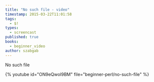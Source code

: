 ```yaml
---
title: "No such file - video"
timestamp: 2015-03-22T11:01:58
tags:
  - $!
types:
  - screencast
published: true
books:
  - beginner_video
author: szabgab
---
```



No such file


{% youtube id="ON9eQwol9BM" file="beginner-perl/no-such-file" %}
